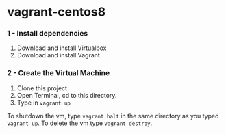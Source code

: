 # vagrant-centos8

### 1 - Install dependencies

  1. Download and install Virtualbox
  2. Download and install Vagrant

### 2 - Create the Virtual Machine

  1. Clone this project
  2. Open Terminal, cd to this directory.
  4. Type in `vagrant up`

To shutdown the vm, type `vagrant halt` in the same directory as you typed `vagrant up`. To delete the vm type `vagrant destroy`.
